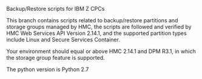 Backup/Restore scripts for IBM Z CPCs

This branch contains scripts related to backup/restore partitions and storage groups managed by HMC, the scripts are followed and verified by HMC Web Services API Version 2.14.1, and the supported partition types include Linux and Secure Services Container.

Your environment should equal or above HMC 2.14.1 and DPM R3.1, in which the storage group feature is supported.

The python version is Python 2.7
